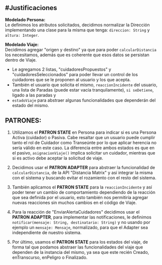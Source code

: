 #Justificaciones
---------------

**Modelado Persona:**  
Le definimos los atributos solicitados, decidimos normalizar la Dirección implementando una clase para la misma que tenga: `direccion: String` y `altura: Integer`.

**Modelado Viaje:**  
Decidimos agregar "origen y destino" ya que para poder `calcularDistancia` los necesitamos, además que es coherente que esos datos se persistan dentro de Viaje.

*   Le agregamos 2 listas, "cuidadoresPropuestos" y "cuidadoresSeleccionados" para poder llevar un control de los cuidadores que se le proponen al usuario y los que acepta.
*   También el usuario que solicita el mismo, `reaccionIncidente` del usuario, una lista de Paradas (puede estar vacía tranquilamente), `si seDetiene`, ligado a las paradas y
*   `estadoViaje` para abstraer algunas funcionalidades que dependerán del estado del mismo.

PATRONES:
---------

1.  Utilizamos el **PATRON STATE** en Persona para indicar si es una Persona Activa (cuidador) o Pasiva. Cabe resaltar que un usuario puede cumplir tanto el rol de Cuidador como Transeúnte por lo que aplicar herencia no sería válido en este caso. La diferencia entre ambos estados es que en el pasivo, `asignacionViaje()` implica solicitar un cuidador, mientras que si es activo debe aceptar la solicitud de viaje.
    
2.  Decidimos usar el **PATRON ADAPTER** para abstraer la funcionalidad de `calcularDistancia`, de la API "Distancia Matrix" y así integrar la misma con el sistema y buscando evitar el rozamiento con el resto del sistema.
    
3.  También aplicamos el **PATRON STATE** para la `reaccionIncidente` y así poder tener un cambio de comportamiento dependiendo de la reacción que sea definida por el usuario, esto también nos permitiría agregar nuevas reacciones sin muchos cambios en el código de Viaje.
    
4.  Para la reacción de "EnviarAlertaCuidadores" decidimos usar el **PATRON ADAPTER**, para implementar las notificaciones, le definimos `notificar(mensaje: String, destinatario: String)` y no usando por ejemplo un `mensaje: Mensaje`, normalizado, para que el Adapter sea independiente de nuestro sistema.
    
5.  Por último, usamos el **PATRON STATE** para los estados del viaje, de forma tal que podamos abstraer las funcionalidades del viaje que dependen de la instancia del mismo, ya sea que este recién Creado, enTranscurso, enPeligro o Finalizado.


